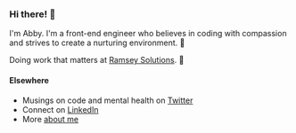 ### Hi there! 👋

I'm Abby. I'm a front-end engineer who believes in coding with compassion and strives to create a nurturing environment. 💖

Doing work that matters at [Ramsey Solutions](https://www.ramseyinhouse.com/). 🙌

#### Elsewhere

- Musings on code and mental health on [Twitter](https://www.twitter.com/abbyleighanneco)
- Connect on [LinkedIn](https://www.linkedin.com/in/abbyfleming/)
- More [about me](https://www.abbywritescode.com/about)
